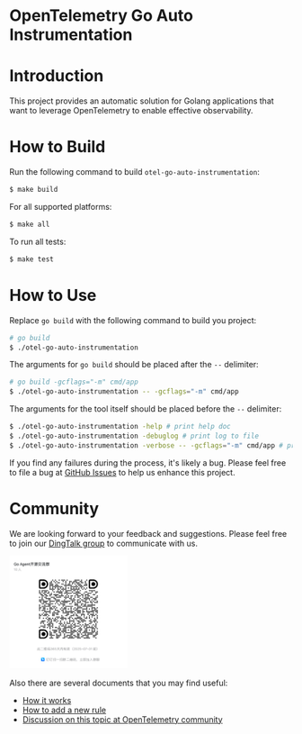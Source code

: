 # OpenTelemetry Go Auto Instrumentation

# Introduction

This project provides an automatic solution for Golang applications that want to
leverage OpenTelemetry to enable effective observability.

# How to Build

Run the following command to build `otel-go-auto-instrumentation`:

```bash
$ make build
```

For all supported platforms:

```bash
$ make all
```

To run all tests:

```bash
$ make test
```

# How to Use

Replace `go build` with the following command to build you project:

```bash
# go build
$ ./otel-go-auto-instrumentation
```

The arguments for `go build` should be placed after the `--` delimiter:

```bash
# go build -gcflags="-m" cmd/app
$ ./otel-go-auto-instrumentation -- -gcflags="-m" cmd/app
```

The arguments for the tool itself should be placed before the `--` delimiter:

```bash
$ ./otel-go-auto-instrumentation -help # print help doc
$ ./otel-go-auto-instrumentation -debuglog # print log to file
$ ./otel-go-auto-instrumentation -verbose -- -gcflags="-m" cmd/app # print verbose log
```

If you find any failures during the process, it's likely a bug.
Please feel free to file a bug
at [GitHub Issues](https://github.com/alibaba/opentelemetry-go-auto-instrumentation/issues)
to help us enhance this project.

# Community

We are looking forward to your feedback and suggestions. Please feel free to join our [DingTalk group](https://qr.dingtalk.com/action/joingroup?code=v1,k1,GyDX5fUTYnJ0En8MrVbHBYTGUcPXJ/NdsmLODGibd0w=&_dt_no_comment=1&origin=11? ) to communicate with us.

<img src="docs/dingtalk.png" height="200">

Also there are several documents that you may find useful:

- [How it works](./docs/how-it-works.md)
- [How to add a new rule](./docs/how-to-add-a-new-rule.md)
- [Discussion on this topic at OpenTelemetry community](https://github.com/open-telemetry/community/issues/1961)